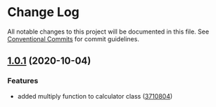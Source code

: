 # Change Log

All notable changes to this project will be documented in this file.
See [Conventional Commits](https://conventionalcommits.org) for commit guidelines.

## [1.0.1](https://github.com/geersch/packages/compare/@geersch/calculator@1.0.0...@geersch/calculator@1.0.1) (2020-10-04)


### Features

* added multiply function to calculator class ([3710804](https://github.com/geersch/packages/commit/37108047b37ce2267208e183faec2a08e5afb649))
